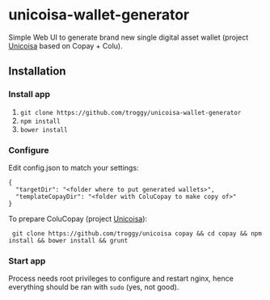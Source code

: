 # unicoisa-wallet-generator

Simple Web UI to generate brand new single digital asset wallet (project [Unicoisa](https://github.com/troggy/unicoisa) based on Copay + Colu).

## Installation

### Install app
1. ``git clone https://github.com/troggy/unicoisa-wallet-generator``
2. ``npm install``
3. ``bower install``

### Configure
Edit config.json to match your settings:

````
{
  "targetDir": "<folder where to put generated wallets>",
  "templateCopayDir": "<folder with ColuCopay to make copy of>"
}
````

To prepare ColuCopay (project [Unicoisa](https://github.com/troggy/unicoisa)):
````
 git clone https://github.com/troggy/unicoisa copay && cd copay && npm install && bower install && grunt
````

### Start app

Process needs root privileges to configure and restart nginx, hence everything should be ran with ``sudo`` (yes, not good).



